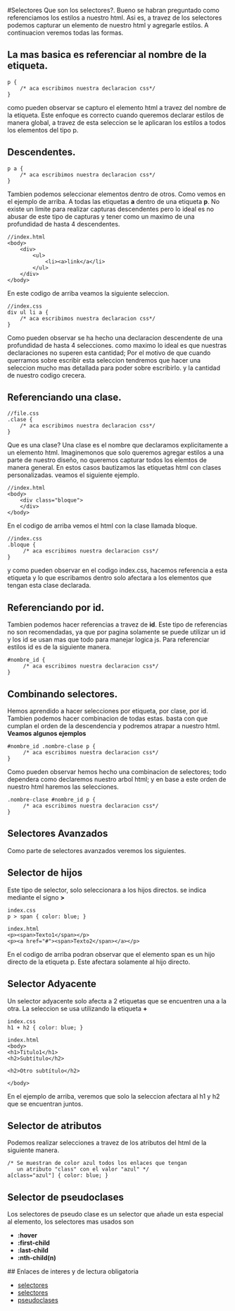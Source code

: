 #Selectores
Que son los selectores?. Bueno se habran preguntado como referenciamos los estilos a nuestro html. Asi es, a travez de los selectores podemos capturar un elemento de nuestro html y agregarle estilos. A continuacion veremos todas las formas.

## La mas basica es referenciar al nombre de la etiqueta.
```
p {
    /* aca escribimos nuestra declaracion css*/
}
```
como pueden observar se capturo el elemento html a travez del nombre de la etiqueta. Este enfoque es correcto cuando queremos declarar estilos de manera global, a travez de esta seleccion se le aplicaran los estilos a todos los elementos del tipo p.

## Descendentes.
```
p a {
    /* aca escribimos nuestra declaracion css*/
}
```
Tambien podemos seleccionar elementos dentro de otros. Como vemos en el ejemplo de arriba. A todas las etiquetas __a__ dentro de una etiqueta __p__. No existe un limite para realizar capturas descendentes pero lo ideal es no abusar de este tipo de capturas y tener como un maximo de una profundidad de hasta 4 descendentes.
```
//index.html
<body>
    <div>
        <ul>
            <li><a>link</a</li>
        </ul>
    </div>
</body>
```
En este codigo de arriba veamos la siguiente seleccion.
```
//index.css
div ul li a {
    /* aca escribimos nuestra declaracion css*/
}
```
Como pueden observar se ha hecho una declaracion descendente de una profundidad de hasta 4 selecciones. como maximo lo ideal es que nuestras declaraciones no superen esta cantidad; Por el motivo de que cuando querramos sobre escribir esta seleccion tendremos que hacer una seleccion mucho mas detallada para poder sobre escribirlo. y la cantidad de nuestro codigo crecera.


## Referenciando una clase.
```
//file.css
.clase {
    /* aca escribimos nuestra declaracion css*/
}
```
Que es una clase? Una clase es el nombre que declaramos explicitamente a un elemento html. Imaginemonos que solo queremos agregar estilos a una parte de nuestro diseño, no queremos capturar todos los elemtos de manera general. En estos casos bautizamos las etiquetas html con clases personalizadas. veamos el siguiente ejemplo.
```
//index.html
<body>
    <div class="bloque">
    </div>
</body>
```
En el codigo de arriba vemos el html con la clase llamada bloque. 
```
//index.css
.bloque {
     /* aca escribimos nuestra declaracion css*/
}
```
y como pueden observar en el codigo index.css, hacemos referencia a esta etiqueta y lo que escribamos dentro solo afectara a los elementos que tengan esta clase declarada.


## Referenciando por id.
Tambien podemos hacer referencias a travez de __id__. Este tipo de referencias no son recomendadas, ya que por pagina solamente se puede utilizar un id y los id se usan mas que todo para manejar logica js.
Para referenciar estilos id es de la siguiente manera.
```
#nombre_id {
     /* aca escribimos nuestra declaracion css*/
}
```

## Combinando selectores.
Hemos aprendido a hacer selecciones por etiqueta, por clase, por id. Tambien podemos hacer combinacion de todas estas. basta con que cumplan el orden de la descendencia y podremos atrapar a nuestro html. __Veamos algunos ejemplos__

```
#nombre_id .nombre-clase p {
     /* aca escribimos nuestra declaracion css*/
}
```
Como pueden observar hemos hecho una combinacion de selectores; todo dependera como declaremos nuestro arbol html; y en base a este orden de nuestro html haremos las selecciones.
```
.nombre-clase #nombre_id p {
     /* aca escribimos nuestra declaracion css*/
}
```

## Selectores Avanzados
Como parte de selectores avanzados veremos los siguientes.

## Selector de hijos
Este tipo de selector, solo seleccionara a los hijos directos. se indica mediante el signo __>__

```
index.css
p > span { color: blue; }
```
```
index.html
<p><span>Texto1</span></p>
<p><a href="#"><span>Texto2</span></a></p>
```

En el codigo de arriba podran observar que el elemento span es un hijo directo de la etiqueta p. Este afectara solamente al hijo directo.

## Selector Adyacente
Un selector adyacente solo afecta a 2 etiquetas que se encuentren una a la otra.
La seleccion se usa utilizando la etiqueta __+__

```
index.css
h1 + h2 { color: blue; }
```
```
index.html
<body>
<h1>Titulo1</h1>
<h2>Subtítulo</h2>

<h2>Otro subtítulo</h2>

</body>
```
En el ejemplo de arriba, veremos que solo la seleccion afectara al h1 y h2 que se encuentran juntos.

## Selector de atributos
Podemos realizar selecciones a travez de los atributos del html de la siguiente manera.
```
/* Se muestran de color azul todos los enlaces que tengan
   un atributo "class" con el valor "azul" */
a[class="azul"] { color: blue; }
```

## Selector de pseudoclases 
Los selectores de pseudo clase es un selector que añade un esta especial al elemento, 
los selectores mas usados son 
* __:hover__
* __:first-child__
* __:last-child__
* __:nth-child(n)__

## Enlaces de interes y de lectura obligatoria
* [selectores](https://developer.mozilla.org/es/docs/Web/CSS/Selectores_CSS)
* [selectores](https://alligator.io/css/css-selectors/)
* [pseudoclases](https://developer.mozilla.org/es/docs/Web/CSS/Pseudo-classes)
